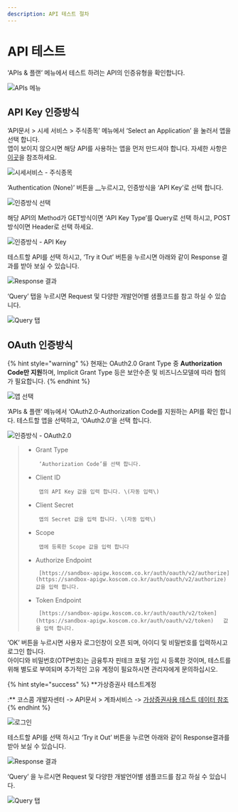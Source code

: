 ```yaml
---
description: API 테스트 절차
---
```


# API 테스트

'APIs & 플랜’ 메뉴에서 테스트 하려는 API의 인증유형을 확인합니다.

![APIs &#xBA54;&#xB274;](../../../.gitbook/assets/image%20%285%29.png)



## API Key 인증방식

‘API문서 &gt; 시세 서비스 &gt; 주식종목’ 메뉴에서 ‘Select an Application’ 을 눌러서 앱을 선택 합니다.  
앱이 보이지 않으시면 해당 API를 사용하는 앱을 먼저 만드셔야 합니다. 자세한 사항은 [이곳](https://koscom.gitbook.io/open-api/1/undefined-4/undefined-2/undefined#application)을 참조하세요.

![&#xC2DC;&#xC138;&#xC11C;&#xBE44;&#xC2A4; - &#xC8FC;&#xC2DD;&#xC885;&#xBAA9;](../../../.gitbook/assets/image%20%2866%29.png)

‘Authentication \(None\)’ 버튼을 __누르시고, 인증방식을 ‘API Key’로 선택 합니다.

![&#xC778;&#xC99D;&#xBC29;&#xC2DD; &#xC120;&#xD0DD;](../../../.gitbook/assets/image%20%2822%29.png)

해당 API의 Method가 GET방식이면 ‘API Key Type’를 Query로 선택 하시고, POST방식이면 Header로 선택 하세요.

![&#xC778;&#xC99D;&#xBC29;&#xC2DD; - API Key](../../../.gitbook/assets/image%20%2849%29.png)

테스트할 API를 선택 하시고, ‘Try it Out’ 버튼을 누르시면 아래와 같이 Response 결과를 받아 보실 수 있습니다.

![Response &#xACB0;&#xACFC;](../../../.gitbook/assets/image%20%2876%29.png)

 ‘Query’ 탭을 누르시면 Request 및 다양한 개발언어별 샘플코드를 참고 하실 수 있습니다.

![Query &#xD0ED;](../../../.gitbook/assets/image%20%2816%29.png)



## OAuth 인증방식

{% hint style="warning" %}
현재는 OAuth2.0 Grant Type 중 **Authorization Code만 지원**하며, Implicit Grant Type 등은 보안수준 및 비즈니스모델에 따라 협의가 필요합니다. 
{% endhint %}

![&#xC571; &#xC120;&#xD0DD;](../../../.gitbook/assets/image%20%287%29.png)

‘APIs & 플랜’ 메뉴에서 ‘OAuth2.0-Authorization Code를 지원하는 API를 확인 합니다. 테스트할 앱을 선택하고, ‘OAuth2.0’을 선택 합니다.

![&#xC778;&#xC99D;&#xBC29;&#xC2DD; - OAuth2.0](../../../.gitbook/assets/image%20%2846%29.png)

> * Grant Type
>
>        ‘Authorization Code’를 선택 합니다.
>
> * Client ID
>
>        앱의 API Key 값을 입력 합니다. \(자동 입력\)
>
> * Client Secret
>
>        앱의 Secret 값을 입력 합니다. \(자동 입력\)
>
> * Scope
>
>        앱에 등록한 Scope 값을 입력 합니다
>
> * Authorize Endpoint
>
>        [https://sandbox-apigw.koscom.co.kr/auth/oauth/v2/authorize](https://sandbox-apigw.koscom.co.kr/auth/oauth/v2/authorize) 값을 입력 합니다.
>
> * Token Endpoint
>
>        [https://sandbox-apigw.koscom.co.kr/auth/oauth/v2/token](https://sandbox-apigw.koscom.co.kr/auth/oauth/v2/token)   값을 입력 합니다.

‘OK’ 버튼을 누르시면 사용자 로그인창이 오픈 되며, 아이디 및 비밀번호를 입력하시고 로그인 합니다.   
아이디와 비밀번호\(OTP번호\)는 금융투자 핀테크 포털 가입 시 등록한 것이며, 테스트를 위해 별도로 부여되며 추가적인 고유 계정이 필요하시면 관리자에게 문의하십시오.

{% hint style="success" %}
**가상증권사 테스트계정   
 :** 코스콤 개발자센터 -&gt; API문서 &gt; 계좌서비스 -&gt; [가상증권사용 테스트 데이터 참조](https://developers.koscom.co.kr/documentation/account)
{% endhint %}

![&#xB85C;&#xADF8;&#xC778;](https://blobscdn.gitbook.com/v0/b/gitbook-28427.appspot.com/o/assets%2F-L9n-1MugBfAycrCN1bv%2F-LAHVaBFz-1K1zgJ-1hK%2F-LAHVdgooH8OWxGIrGxD%2Fimage.png?alt=media&token=079a6f64-0e4f-46fc-a15a-16eebc031b90)

테스트할 API를 선택 하시고 ‘Try it Out’ 버튼을 누르면 아래와 같이 Response결과를 받아 보실 수 있습니다.

![Response &#xACB0;&#xACFC;](../../../.gitbook/assets/image%20%2821%29.png)

‘Query’ 을 누르시면 Request 및 다양한 개발언어별 샘플코드를 참고 하실 수 있습니다.

![Query &#xD0ED;](../../../.gitbook/assets/image%20%2881%29.png)

